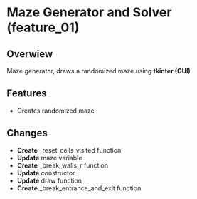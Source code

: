 # Maze Generator and Solver (feature_01)

## Overwiew

Maze generator, draws a randomized maze using **tkinter (GUI)**

## Features

- Creates randomized maze

## Changes

- **Create** _reset_cells_visited function
- **Update** maze variable
- **Create** _break_walls_r function
- **Update** constructor
- **Update** draw function
- **Create** _break_entrance_and_exit function
